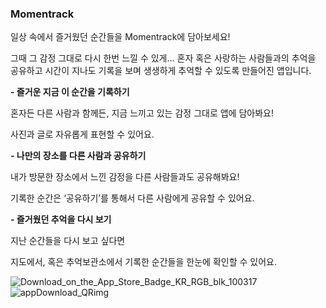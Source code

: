 ### Momentrack

일상 속에서 즐거웠던 순간들을 Momentrack에 담아보세요!

그때 그 감정 그대로 다시 한번 느낄 수 있게…
혼자 혹은 사랑하는 사람들과의 추억을 공유하고
시간이 지나도 기록을 보며 생생하게 추억할 수 있도록 만들어진 앱입니다.


**- 즐거운 지금 이 순간을 기록하기**

혼자든 다른 사람과 함께든, 지금 느끼고 있는 감정 그대로 앱에 담아봐요!

사진과 글로 자유롭게 표현할 수 있어요.


**- 나만의 장소를 다른 사람과 공유하기**

내가 방문한 장소에서 느낀 감정을 다른 사람들과도 공유해봐요!

기록한 순간은 ‘공유하기’를 통해서 다른 사람에게 공유할 수 있어요.


**- 즐거웠던 추억을 다시 보기**

지난 순간들을 다시 보고 싶다면

지도에서, 혹은 추억보관소에서 기록한 순간들을 한눈에 확인할 수 있어요.

![Download_on_the_App_Store_Badge_KR_RGB_blk_100317](https://github.com/user-attachments/assets/28eff781-44ca-4d4e-8c2f-2a4ecd6bc0f7)
![appDownload_QRimg](https://github.com/user-attachments/assets/87e1037b-bed1-4170-81a9-e6752966323e)
